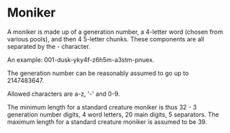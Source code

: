 # Moniker
A moniker is made up of a generation number, a 4-letter word (chosen from various pools), and then 4 5-letter chunks.
These components are all separated by the - character.

An example: 001-dusk-yky4f-z6h5m-a3stm-pnuex.

The generation number can be reasonably assumed to go up to 2147483647.

Allowed characters are a-z, '-' and 0-9.

The minimum length for a standard creature moniker is thus 32 - 3 generation number digits, 4 word letters, 20 main digits, 5 separators.
The maximum length for a standard creature moniker is assumed to be 39.

